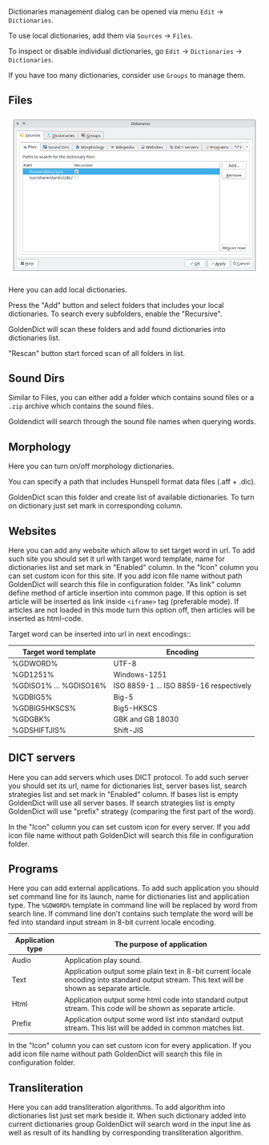 Dictionaries management dialog can be opened via menu `Edit` -> `Dictionaries`.

To use local dictionaries, add them via `Sources` -> `Files`.

To inspect or disable individual dictionaries, go `Edit` -> `Dictionaries` -> `Dictionaries`.

If you have too many dictionaries, consider use `Groups` to manage them.

## Files

![Dict File Tab](img/dict_file_tab.webp)


Here you can add local dictionaries.

Press the "Add" button and select folders that includes your local dictionaries. To search every subfolders, enable the "Recursive".

GoldenDict will scan these folders and add found dictionaries into dictionaries list.

"Rescan" button start forced scan of all folders in list.


## Sound Dirs

Similar to Files, you can either add a folder which contains sound files or a `.zip` archive which contains the sound files.

Goldendict will search through the sound file names when querying words.

## Morphology

Here you can turn on/off morphology dictionaries. 

You can specify a path that includes Hunspell format data files (.aff + .dic).

GoldenDict scan this folder and create list of available dictionaries. To turn on dictionary just set mark in corresponding column.

## Websites

Here you can add any website which allow to set target word in url. To add such site you should set it url with target word template, name for dictionaries list and set mark in "Enabled" column. In the "Icon" column you can set custom icon for this site. If you add icon file name without path GoldenDict will search this file in configuration folder. "As link" column define method of article insertion into common page. If this option is set article will be inserted as link inside `<iframe>` tag (preferable mode). If articles are not loaded in this mode turn this option off, then articles will be inserted as html-code.

Target word can be inserted into url in next encodings::

| Target word template   | Encoding                                |
|------------------------|-----------------------------------------|
| %GDWORD%               | UTF-8                                   |
| %GD1251%               | Windows-1251                            |
| %GDISO1% ... %GDISO16% | ISO 8859-1 ... ISO 8859-16 respectively |
| %GDBIG5%               | Big-5                                   |
| %GDBIG5HKSCS%          | Big5-HKSCS                              |
| %GDGBK%                | GBK and GB 18030                        |
| %GDSHIFTJIS%           | Shift-JIS                               |

## DICT servers

Here you can add servers which uses DICT protocol. To add such server you should set its url, name for dictionaries list, server bases list, search strategies list and set mark in "Enabled" column. If bases list is empty GoldenDict will use all server bases. If search strategies list is empty GoldenDict will use "prefix" strategy (comparing the first part of the word).

In the "Icon" column you can set custom icon for every server. If you add icon file name without path GoldenDict will search this file in configuration folder.

## Programs

Here you can add external applications. To add such application you should set command line for its launch, name for dictionaries list and application type. The `%GDWORD%` template in command line will be replaced by word from search line. If command line don't contains such template the word will be fed into standard input stream in 8-bit current locale encoding.

| Application type | The purpose of application |
|---|---|
| Audio | Application play sound. |
| Text | Application output some plain text in 8-bit current locale encoding into standard output stream. This text will be shown as separate article. |
| Html | Application output some html code into standard output stream. This code will be shown as separate article. |
| Prefix | Application output some word list into standard output stream. This list will be added in common matches list. |

In the "Icon" column you can set custom icon for every application. If you add icon file name without path GoldenDict will search this file in configuration folder.

## Transliteration

Here you can add transliteration algorithms. To add algorithm into dictionaries list just set mark beside it. When such dictionary added into current dictionaries group GoldenDict will search word in the input line as well as result of its handling by corresponding transliteration algorithm.
